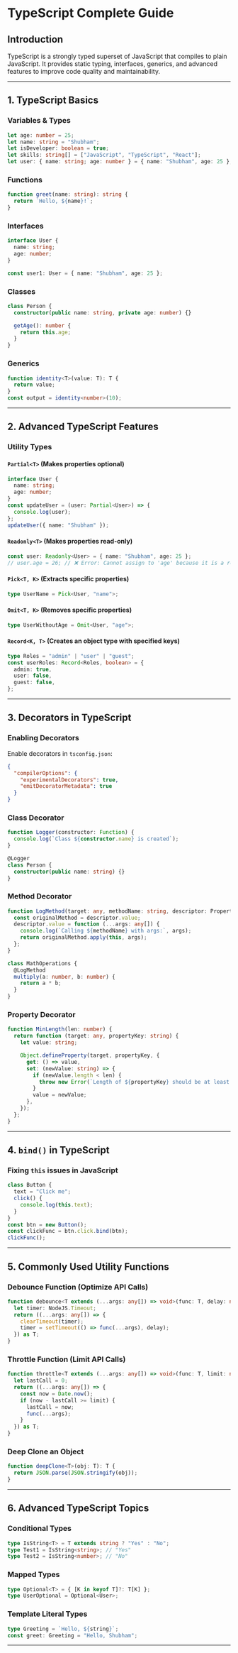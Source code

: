 # TypeScript Complete Guide

## Introduction
TypeScript is a strongly typed superset of JavaScript that compiles to plain JavaScript. It provides static typing, interfaces, generics, and advanced features to improve code quality and maintainability.

---

## 1. TypeScript Basics

### Variables & Types
```ts
let age: number = 25;
let name: string = "Shubham";
let isDeveloper: boolean = true;
let skills: string[] = ["JavaScript", "TypeScript", "React"];
let user: { name: string; age: number } = { name: "Shubham", age: 25 };
```

### Functions
```ts
function greet(name: string): string {
  return `Hello, ${name}!`;
}
```

### Interfaces
```ts
interface User {
  name: string;
  age: number;
}

const user1: User = { name: "Shubham", age: 25 };
```

### Classes
```ts
class Person {
  constructor(public name: string, private age: number) {}

  getAge(): number {
    return this.age;
  }
}
```

### Generics
```ts
function identity<T>(value: T): T {
  return value;
}
const output = identity<number>(10);
```

---

## 2. Advanced TypeScript Features

### Utility Types
#### `Partial<T>` (Makes properties optional)
```ts
interface User {
  name: string;
  age: number;
}
const updateUser = (user: Partial<User>) => {
  console.log(user);
};
updateUser({ name: "Shubham" });
```

#### `Readonly<T>` (Makes properties read-only)
```ts
const user: Readonly<User> = { name: "Shubham", age: 25 };
// user.age = 26; // ❌ Error: Cannot assign to 'age' because it is a read-only property.
```

#### `Pick<T, K>` (Extracts specific properties)
```ts
type UserName = Pick<User, "name">;
```

#### `Omit<T, K>` (Removes specific properties)
```ts
type UserWithoutAge = Omit<User, "age">;
```

#### `Record<K, T>` (Creates an object type with specified keys)
```ts
type Roles = "admin" | "user" | "guest";
const userRoles: Record<Roles, boolean> = {
  admin: true,
  user: false,
  guest: false,
};
```

---

## 3. Decorators in TypeScript

### Enabling Decorators
Enable decorators in `tsconfig.json`:
```json
{
  "compilerOptions": {
    "experimentalDecorators": true,
    "emitDecoratorMetadata": true
  }
}
```

### Class Decorator
```ts
function Logger(constructor: Function) {
  console.log(`Class ${constructor.name} is created`);
}

@Logger
class Person {
  constructor(public name: string) {}
}
```

### Method Decorator
```ts
function LogMethod(target: any, methodName: string, descriptor: PropertyDescriptor) {
  const originalMethod = descriptor.value;
  descriptor.value = function (...args: any[]) {
    console.log(`Calling ${methodName} with args:`, args);
    return originalMethod.apply(this, args);
  };
}

class MathOperations {
  @LogMethod
  multiply(a: number, b: number) {
    return a * b;
  }
}
```

### Property Decorator
```ts
function MinLength(len: number) {
  return function (target: any, propertyKey: string) {
    let value: string;

    Object.defineProperty(target, propertyKey, {
      get: () => value,
      set: (newValue: string) => {
        if (newValue.length < len) {
          throw new Error(`Length of ${propertyKey} should be at least ${len} characters.`);
        }
        value = newValue;
      },
    });
  };
}
```

---

## 4. `bind()` in TypeScript

### Fixing `this` issues in JavaScript
```ts
class Button {
  text = "Click me";
  click() {
    console.log(this.text);
  }
}
const btn = new Button();
const clickFunc = btn.click.bind(btn);
clickFunc();
```

---

## 5. Commonly Used Utility Functions

### Debounce Function (Optimize API Calls)
```ts
function debounce<T extends (...args: any[]) => void>(func: T, delay: number): T {
  let timer: NodeJS.Timeout;
  return ((...args: any[]) => {
    clearTimeout(timer);
    timer = setTimeout(() => func(...args), delay);
  }) as T;
}
```

### Throttle Function (Limit API Calls)
```ts
function throttle<T extends (...args: any[]) => void>(func: T, limit: number): T {
  let lastCall = 0;
  return ((...args: any[]) => {
    const now = Date.now();
    if (now - lastCall >= limit) {
      lastCall = now;
      func(...args);
    }
  }) as T;
}
```

### Deep Clone an Object
```ts
function deepClone<T>(obj: T): T {
  return JSON.parse(JSON.stringify(obj));
}
```

---

## 6. Advanced TypeScript Topics

### Conditional Types
```ts
type IsString<T> = T extends string ? "Yes" : "No";
type Test1 = IsString<string>; // "Yes"
type Test2 = IsString<number>; // "No"
```

### Mapped Types
```ts
type Optional<T> = { [K in keyof T]?: T[K] };
type UserOptional = Optional<User>;
```

### Template Literal Types
```ts
type Greeting = `Hello, ${string}`;
const greet: Greeting = "Hello, Shubham";
```

---


